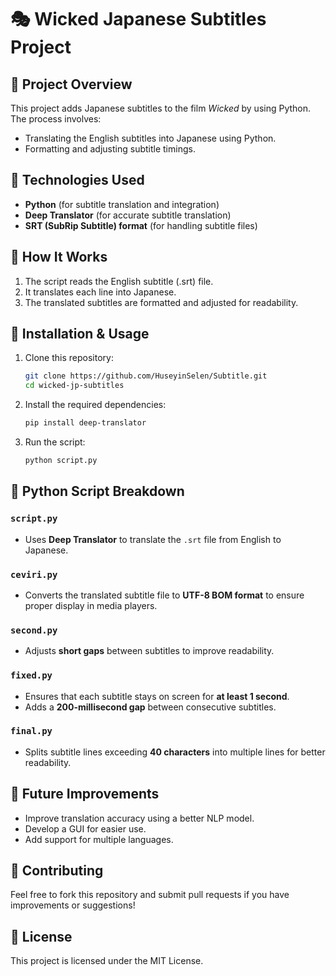 # 🎭 Wicked Japanese Subtitles Project

## 📌 Project Overview
This project adds Japanese subtitles to the film *Wicked* by using Python. The process involves:
- Translating the English subtitles into Japanese using Python.
- Formatting and adjusting subtitle timings.

## 🔧 Technologies Used
- **Python** (for subtitle translation and integration)
- **Deep Translator** (for accurate subtitle translation)
- **SRT (SubRip Subtitle) format** (for handling subtitle files)

## 🚀 How It Works
1. The script reads the English subtitle (.srt) file.
2. It translates each line into Japanese.
3. The translated subtitles are formatted and adjusted for readability.

## 📂 Installation & Usage
1. Clone this repository:
   ```bash
   git clone https://github.com/HuseyinSelen/Subtitle.git
   cd wicked-jp-subtitles
   ```
2. Install the required dependencies:
   ```bash
   pip install deep-translator
   ```
3. Run the script:
   ```bash
   python script.py
   ```

## 📝 Python Script Breakdown
### `script.py`
- Uses **Deep Translator** to translate the `.srt` file from English to Japanese.

### `ceviri.py`
- Converts the translated subtitle file to **UTF-8 BOM format** to ensure proper display in media players.

### `second.py`
- Adjusts **short gaps** between subtitles to improve readability.

### `fixed.py`
- Ensures that each subtitle stays on screen for **at least 1 second**.
- Adds a **200-millisecond gap** between consecutive subtitles.

### `final.py`
- Splits subtitle lines exceeding **40 characters** into multiple lines for better readability.

## 🎯 Future Improvements
- Improve translation accuracy using a better NLP model.
- Develop a GUI for easier use.
- Add support for multiple languages.

## 🤝 Contributing
Feel free to fork this repository and submit pull requests if you have improvements or suggestions!

## 📜 License
This project is licensed under the MIT License.
